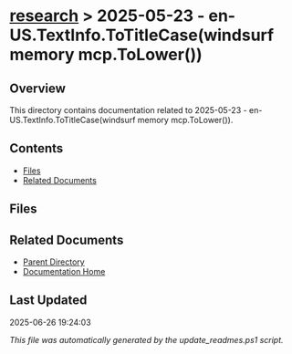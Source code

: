 # [research](../) > 2025-05-23 - en-US.TextInfo.ToTitleCase(windsurf memory mcp.ToLower())

## Overview
This directory contains documentation related to 2025-05-23 - en-US.TextInfo.ToTitleCase(windsurf memory mcp.ToLower()).

## Contents

<!-- toc -->

- [Files](#files)
- [Related Documents](#related-documents)

## Files

<!-- files list will be auto-generated by Docsify -->

## Related Documents

- [Parent Directory](../)
- [Documentation Home](../../)

## Last Updated

2025-06-26 19:24:03

*This file was automatically generated by the update_readmes.ps1 script.*
